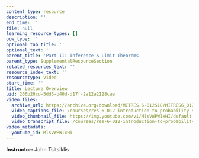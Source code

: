 ```yaml
---
content_type: resource
description: ''
end_time: ''
file: null
learning_resource_types: []
ocw_type: ''
optional_tab_title: ''
optional_text: ''
parent_title: 'Part II: Inference & Limit Theorems'
parent_type: SupplementalResourceSection
related_resources_text: ''
resource_index_text: ''
resourcetype: Video
start_time: ''
title: Lecture Overview
uid: 206b26cd-5dd3-b40d-d17f-2a12a2128cae
video_files:
  archive_url: https://archive.org/download/MITRES.6-012S18/MITRES6_012S18_L16-01_300k.mp4
  video_captions_file: /courses/res-6-012-introduction-to-probability-spring-2018/9d776bbd40eb582091d1faf2d1d55352_MlsVWPWIxHI.vtt
  video_thumbnail_file: https://img.youtube.com/vi/MlsVWPWIxHI/default.jpg
  video_transcript_file: /courses/res-6-012-introduction-to-probability-spring-2018/1937367208c8d3b6f1d9ae0a7e2a4373_MlsVWPWIxHI.pdf
video_metadata:
  youtube_id: MlsVWPWIxHI
---
```


**Instructor:** John Tsitsiklis



